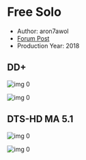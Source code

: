 # Free Solo

* Author: aron7awol
* [Forum Post](https://www.avsforum.com/threads/bass-eq-for-filtered-movies.2995212/post-57696522)
* Production Year: 2018

## DD+

![img 0](https://i.imgur.com/9tpWcbC.jpg)

![img 0](https://i.imgur.com/etoYZSC.jpg)

## DTS-HD MA 5.1

![img 0](https://i.imgur.com/HS6suUk.jpg)

![img 0](https://i.imgur.com/aAcWzgO.jpg)

